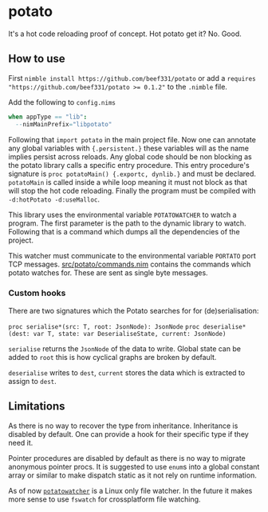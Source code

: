 # potato
It's a hot code reloading proof of concept. Hot potato get it? No. Good.

## How to use

First `nimble install https://github.com/beef331/potato` or add a `requires "https://github.com/beef331/potato >= 0.1.2"` to the `.nimble` file.

Add the following to `config.nims`
```nim
when appType == "lib":
  --nimMainPrefix="libpotato"
```

Following that `import potato` in the main project file.
Now one can annotate any global variables with `{.persistent.}` these variables will as the name implies persist across reloads.
Any global code should be non blocking as the potato library calls a specific entry procedure.
This entry procedure's signature is `proc potatoMain() {.exportc, dynlib.}` and must be declared.
`potatoMain` is called inside a while loop meaning it must not block as that will stop the hot code reloading.
Finally the program must be compiled with `-d:hotPotato -d:useMalloc`.

This library uses the environmental variable `POTATOWATCHER` to watch a program.
The first parameter is the path to the dynamic library to watch.
Following that is a command which dumps all the dependencies of the project.

This watcher must communicate to the environmental variable `PORTATO` port TCP messages.
[src/potato/commands.nim](src/potato/commands.nim) contains the commands which potato watches for.
These are sent as single byte messages.



### Custom hooks
There are two signatures which the Potato searches for for (de)serialisation:

`proc serialise*(src: T, root: JsonNode): JsonNode`
`proc deserialise*(dest: var T, state: var DeserialiseState, current: JsonNode)`

`serialise` returns the `JsonNode` of the data to write. Global state can be added to `root` this is how cyclical graphs are broken by default.

`deserialise` writes to `dest`, `current` stores the data which is extracted to assign to `dest`.



## Limitations
As there is no way to recover the type from inheritance.
Inheritance is disabled by default.
One can provide a hook for their specific type if they need it.

Pointer procedures are disabled by default as there is no way to migrate anonymous pointer procs.
It is suggested to use `enum`s into a global constant array or similar to make dispatch static as it not rely on runtime information.

As of now [`potatowatcher`](src/potato/watcher.nim) is a Linux only file watcher. In the future it makes more sense to use `fswatch` for crossplatform file watching.
